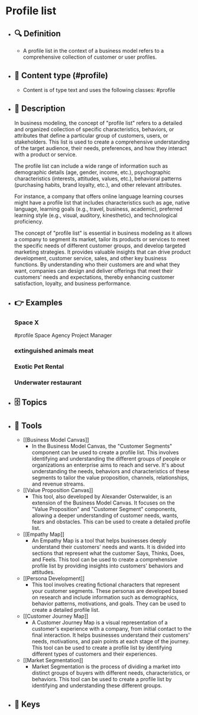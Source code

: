 # Profile list
- ## 🔍 Definition
  - A profile list in the context of a business model refers to a comprehensive collection of customer or user profiles.
- ## 📰 Content type (#profile)
  - Content is of type text and uses the following classes: #profile

- ## 📖 Description
  In business modeling, the concept of "profile list" refers to a detailed and organized collection of specific characteristics, behaviors, or attributes that define a particular group of customers, users, or stakeholders. This list is used to create a comprehensive understanding of the target audience, their needs, preferences, and how they interact with a product or service.
  
  The profile list can include a wide range of information such as demographic details (age, gender, income, etc.), psychographic characteristics (interests, attitudes, values, etc.), behavioral patterns (purchasing habits, brand loyalty, etc.), and other relevant attributes. 
  
  For instance, a company that offers online language learning courses might have a profile list that includes characteristics such as age, native language, learning goals (e.g., travel, business, academic), preferred learning style (e.g., visual, auditory, kinesthetic), and technological proficiency. 
  
  The concept of "profile list" is essential in business modeling as it allows a company to segment its market, tailor its products or services to meet the specific needs of different customer groups, and develop targeted marketing strategies. It provides valuable insights that can drive product development, customer service, sales, and other key business functions. By understanding who their customers are and what they want, companies can design and deliver offerings that meet their customers' needs and expectations, thereby enhancing customer satisfaction, loyalty, and business performance.
- ## 👉 Examples
  ### Space X
  #profile Space Agency Project Manager
  ### 
  
  ### extinguished animals meat
  
  ### Exotic Pet Rental
  
  ### Underwater restaurant
  
- ## 🗄️ Topics
  
- ## 🧰 Tools
  - [[Business Model Canvas]]
    - In the Business Model Canvas, the "Customer Segments" component can be used to create a profile list. This involves identifying and understanding the different groups of people or organizations an enterprise aims to reach and serve. It's about understanding the needs, behaviors and characteristics of these segments to tailor the value proposition, channels, relationships, and revenue streams.
  - [[Value Proposition Canvas]]
    - This tool, also developed by Alexander Osterwalder, is an extension of the Business Model Canvas. It focuses on the "Value Proposition" and "Customer Segment" components, allowing a deeper understanding of customer needs, wants, fears and obstacles. This can be used to create a detailed profile list.
  - [[Empathy Map]]
    - An Empathy Map is a tool that helps businesses deeply understand their customers' needs and wants. It is divided into sections that represent what the customer Says, Thinks, Does, and Feels. This tool can be used to create a comprehensive profile list by providing insights into customers' behaviors and attitudes.
  - [[Persona Development]]
    - This tool involves creating fictional characters that represent your customer segments. These personas are developed based on research and include information such as demographics, behavior patterns, motivations, and goals. They can be used to create a detailed profile list.
  - [[Customer Journey Map]]
    - A Customer Journey Map is a visual representation of a customer's experience with a company, from initial contact to the final interaction. It helps businesses understand their customers' needs, motivations, and pain points at each stage of the journey. This tool can be used to create a profile list by identifying different types of customers and their experiences.
  - [[Market Segmentation]]
    - Market Segmentation is the process of dividing a market into distinct groups of buyers with different needs, characteristics, or behaviors. This tool can be used to create a profile list by identifying and understanding these different groups.
- ## 🔑 Keys
  
